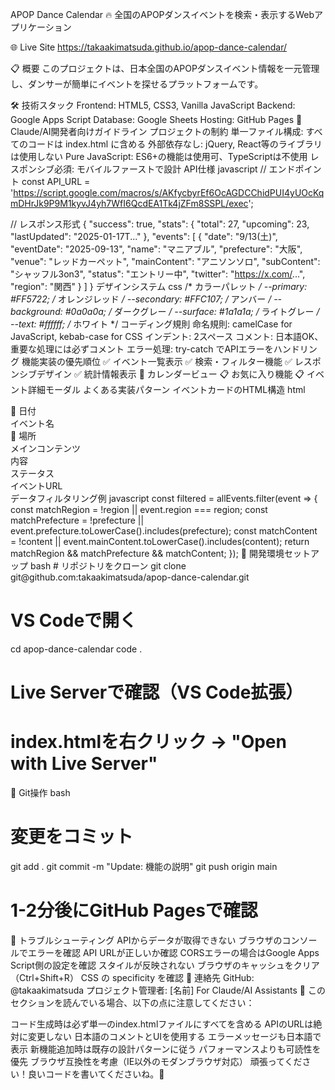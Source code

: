 APOP Dance Calendar 🔥
全国のAPOPダンスイベントを検索・表示するWebアプリケーション

🌐 Live Site
https://takaakimatsuda.github.io/apop-dance-calendar/

📋 概要
このプロジェクトは、日本全国のAPOPダンスイベント情報を一元管理し、ダンサーが簡単にイベントを探せるプラットフォームです。

🛠 技術スタック
Frontend: HTML5, CSS3, Vanilla JavaScript
Backend: Google Apps Script
Database: Google Sheets
Hosting: GitHub Pages
🎯 Claude/AI開発者向けガイドライン
プロジェクトの制約
単一ファイル構成: すべてのコードは index.html に含める
外部依存なし: jQuery, React等のライブラリは使用しない
Pure JavaScript: ES6+の機能は使用可、TypeScriptは不使用
レスポンシブ必須: モバイルファーストで設計
API仕様
javascript
// エンドポイント
const API_URL = 'https://script.google.com/macros/s/AKfycbyrEf6OcAGDCChidPUI4yUOcKqmDHrJk9P9M1kyvJ4yh7WfI6QcdEA1Tk4jZFm8SSPL/exec';

// レスポンス形式
{
  "success": true,
  "stats": {
    "total": 27,
    "upcoming": 23,
    "lastUpdated": "2025-01-17T..."
  },
  "events": [
    {
      "date": "9/13(土)",
      "eventDate": "2025-09-13",
      "name": "マニアブル",
      "prefecture": "大阪",
      "venue": "レッドカーペット",
      "mainContent": "アニソンソロ",
      "subContent": "シャッフル3on3",
      "status": "エントリー中",
      "twitter": "https://x.com/...",
      "region": "関西"
    }
  ]
}
デザインシステム
css
/* カラーパレット */
--primary: #FF5722;    /* オレンジレッド */
--secondary: #FFC107;  /* アンバー */
--background: #0a0a0a; /* ダークグレー */
--surface: #1a1a1a;   /* ライトグレー */
--text: #ffffff;      /* ホワイト */
コーディング規則
命名規則: camelCase for JavaScript, kebab-case for CSS
インデント: 2スペース
コメント: 日本語OK、重要な処理には必ずコメント
エラー処理: try-catch でAPIエラーをハンドリング
機能実装の優先順位
✅ イベント一覧表示
✅ 検索・フィルター機能
✅ レスポンシブデザイン
✅ 統計情報表示
🚧 カレンダービュー
📋 お気に入り機能
📋 イベント詳細モーダル
よくある実装パターン
イベントカードのHTML構造
html
<div class="event-card">
  <div class="event-header">
    <div class="event-date">📅 日付</div>
    <div class="event-title">イベント名</div>
    <div class="event-location">📍 場所</div>
  </div>
  <div class="event-body">
    <div class="event-content">
      <div class="content-label">メインコンテンツ</div>
      <div class="content-value">内容</div>
    </div>
    <div class="event-status">ステータス</div>
    <a class="event-link">イベントURL</a>
  </div>
</div>
データフィルタリング例
javascript
const filtered = allEvents.filter(event => {
  const matchRegion = !region || event.region === region;
  const matchPrefecture = !prefecture ||
    event.prefecture.toLowerCase().includes(prefecture);
  const matchContent = !content ||
    event.mainContent.toLowerCase().includes(content);
  return matchRegion && matchPrefecture && matchContent;
});
🚀 開発環境セットアップ
bash
# リポジトリをクローン
git clone git@github.com:takaakimatsuda/apop-dance-calendar.git

# VS Codeで開く
cd apop-dance-calendar
code .

# Live Serverで確認（VS Code拡張）
# index.htmlを右クリック → "Open with Live Server"
📝 Git操作
bash
# 変更をコミット
git add .
git commit -m "Update: 機能の説明"
git push origin main

# 1-2分後にGitHub Pagesで確認
🐛 トラブルシューティング
APIからデータが取得できない
ブラウザのコンソールでエラーを確認
API URLが正しいか確認
CORSエラーの場合はGoogle Apps Script側の設定を確認
スタイルが反映されない
ブラウザのキャッシュをクリア（Ctrl+Shift+R）
CSS の specificity を確認
📧 連絡先
GitHub: @takaakimatsuda
プロジェクト管理者: [名前]
For Claude/AI Assistants 🤖
このセクションを読んでいる場合、以下の点に注意してください：

コード生成時は必ず単一のindex.htmlファイルにすべてを含める
APIのURLは絶対に変更しない
日本語のコメントとUIを使用する
エラーメッセージも日本語で表示
新機能追加時は既存の設計パターンに従う
パフォーマンスよりも可読性を優先
ブラウザ互換性を考慮（IE以外のモダンブラウザ対応）
頑張ってください！良いコードを書いてくださいね。🚀
